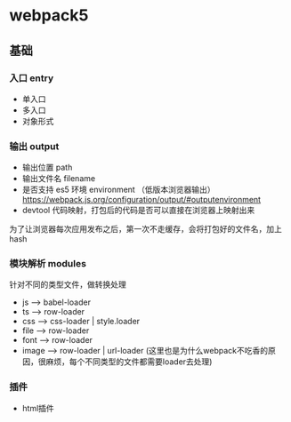 # webpack5

## 基础

### 入口 entry

- 单入口
- 多入口
- 对象形式

### 输出 output

- 输出位置 path
- 输出文件名 filename
- 是否支持 es5 环境 environment （低版本浏览器输出）https://webpack.js.org/configuration/output/#outputenvironment
- devtool 代码映射，打包后的代码是否可以直接在浏览器上映射出来

为了让浏览器每次应用发布之后，第一次不走缓存，会将打包好的文件名，加上 hash

### 模块解析 modules
针对不同的类型文件，做转换处理
- js --> babel-loader
- ts --> row-loader
- css --> css-loader | style.loader
- file --> row-loader
- font --> row-loader
- image --> row-loader | url-loader
(这里也是为什么webpack不吃香的原因，很麻烦，每个不同类型的文件都需要loader去处理)



### 插件
- html插件